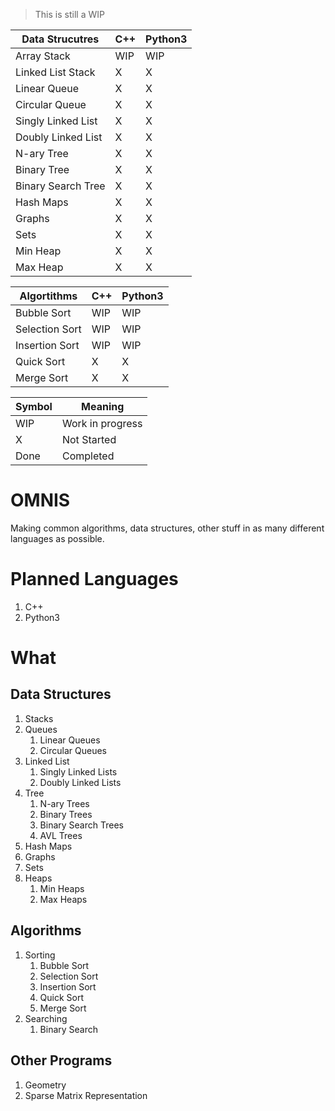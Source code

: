 > This is still a WIP

| Data Strucutres |C++|Python3|
|---|---|-------|
| Array Stack| WIP | WIP |
| Linked List Stack| X | X |
| Linear Queue | X | X |
| Circular Queue | X | X |
| Singly Linked List | X | X |
| Doubly Linked List | X | X |
| N-ary Tree | X | X |
| Binary Tree | X | X |
| Binary Search Tree | X | X |
| Hash Maps | X | X |
| Graphs | X | X |
| Sets | X | X |
| Min Heap | X | X |
| Max Heap| X | X |


| Algortithms |C++|Python3|
|---|---|-------|
| Bubble Sort | WIP | WIP |
| Selection Sort | WIP | WIP |
| Insertion Sort | WIP | WIP |
| Quick Sort | X | X |
| Merge Sort | X | X |


| Symbol | Meaning |
|--------|---------|
| WIP | Work in progress |
| X | Not Started |
| Done | Completed |

# OMNIS
Making common algorithms, data structures, other stuff in as many different languages as possible.
# Planned Languages
1. C++
2. Python3
# What
## Data Structures
1. Stacks
2. Queues
    1. Linear Queues
    2. Circular Queues
3. Linked List
    1. Singly Linked Lists
    2. Doubly Linked Lists
4. Tree
    1. N-ary Trees
    2. Binary Trees
    3. Binary Search Trees
    4. AVL Trees
5. Hash Maps
6. Graphs
7. Sets
8. Heaps
    1. Min Heaps
    2. Max Heaps
## Algorithms
1. Sorting
    1. Bubble Sort
    2. Selection Sort
    3. Insertion Sort
    4. Quick Sort
    5. Merge Sort
2. Searching
    1. Binary Search
## Other Programs
1. Geometry
2. Sparse Matrix Representation
